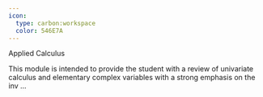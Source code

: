 ```yaml
---
icon:
  type: carbon:workspace
  color: 546E7A
---
```

Applied Calculus

This module is intended to provide the student with a review of univariate calculus and elementary complex variables with a strong emphasis on the inv ... 
